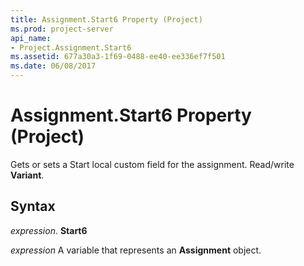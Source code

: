 ```yaml
---
title: Assignment.Start6 Property (Project)
ms.prod: project-server
api_name:
- Project.Assignment.Start6
ms.assetid: 677a30a3-1f69-0488-ee40-ee336ef7f501
ms.date: 06/08/2017
---
```



# Assignment.Start6 Property (Project)

Gets or sets a Start local custom field for the assignment. Read/write  **Variant**.


## Syntax

 _expression_. **Start6**

 _expression_ A variable that represents an **Assignment** object.


